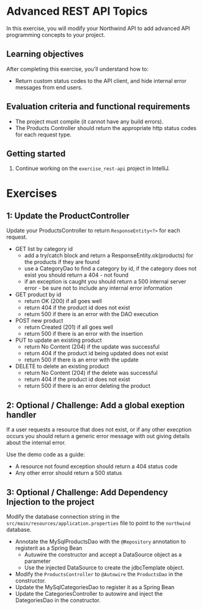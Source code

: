 # Advanced REST API Topics

In this exercise, you will modify your Northwind API to add advanced API programming concepts to your project.

## Learning objectives

After completing this exercise, you'll understand how to:

* Return custom status codes to the API client, and hide internal error messages from end users.

## Evaluation criteria and functional requirements

* The project must compile (it cannot have any build errors).
* The Products Controller should return the appropriate http status codes for each request type.

## Getting started

1. Continue working on the `exercise_rest-api` project in IntelliJ.


# Exercises

## 1: Update the ProductController

Update your ProductsController to return `ResponseEntity<?>` for each request.

* GET list by category id 
  - add a try/catch block and return a ResponseEntity.ok(products) for the products if they are found
  - use a CategoryDao to find a category by id, if the category does not exist you should return a 404 - not found
  - if an exception is caught you should return a 500 internal server error - be sure not to include any internal error information
* GET product by id
  - return OK (200) if all goes well
  - return 404 if the product id does not exist
  - return 500 if there is an error with the DAO execution
* POST new product
  - return Created (201) if all goes well
  - return 500 if there is an error with the insertion
* PUT to update an existing product
  - return No Content (204) if the update was successful
  - return 404 if the product id being updated does not exist
  - return 500 if there is an error with the update
* DELETE to delete an existing product
  - return No Content (204) if the delete was successful
  - return 404 if the product id does not exist
  - return 500 if there is an error deleting the product

## 2: Optional / Challenge: Add a global exeption handler

If a user requests a resource that does not exist, or if any other execption occurs
you should return a generic error message with out giving details about the internal error.

Use the demo code as a guide:
* A resource not found exception should return a 404 status code
* Any other error should return a 500 status


## 3: Optional / Challenge: Add Dependency Injection to the project

Modify the database connection string in the `src/main/resources/application.properties` file to point to the `northwind` database.

* Annotate the MySqlProductsDao with the `@Repository` annotation to registerit as a Spring Bean
  * Autuwire the constructor and accept a DataSource object as a parameter
  * Use the injected DataSource to create the jdbcTemplate object.
* Modify the `ProductsController` to `@Autowire` the `ProductsDao` in the constructor.
* Update the MySqlCategoriesDao to register it as a Spring Bean
* Update the CategoriesController to autowire and inject the DategoriesDao in the constructor.




